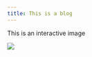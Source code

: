 ```yaml
---
title: This is a blog
---
```


This is an interactive image

<img src="./interactive_rates.html" />
